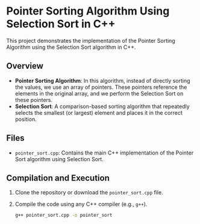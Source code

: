 # Pointer Sorting Algorithm Using Selection Sort in C++

This project demonstrates the implementation of the Pointer Sorting Algorithm using the Selection Sort algorithm in C++.

## Overview

- **Pointer Sorting Algorithm**: In this algorithm, instead of directly sorting the values, we use an array of pointers. These pointers reference the elements in the original array, and we perform the Selection Sort on these pointers.
- **Selection Sort**: A comparison-based sorting algorithm that repeatedly selects the smallest (or largest) element and places it in the correct position.

## Files

- `pointer_sort.cpp`: Contains the main C++ implementation of the Pointer Sort algorithm using Selection Sort.

## Compilation and Execution

1. Clone the repository or download the `pointer_sort.cpp` file.
2. Compile the code using any C++ compiler (e.g., `g++`).
   
   ```bash
   g++ pointer_sort.cpp -o pointer_sort
